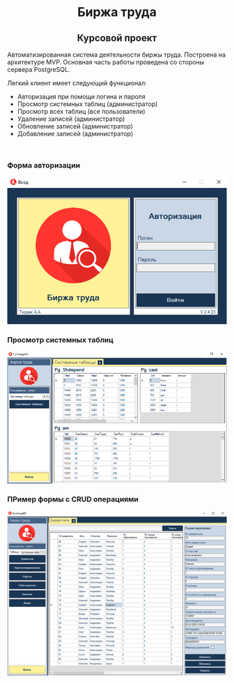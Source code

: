 <h1 align="center">Биржа труда</a> 
<h2 align="center">Курсовой проект</h2>
 
<p>Автоматизированная система деятельности биржы труда. Построена на архитектуре MVP. Основная часть работы проведена со стороны сервера PostgreSQL.</p>
<p>Легкий клиент имеет следующий функционал:</p>
<ul>
 <li>Авторизация при помощи логина и пароля</li>
 <li>Просмотр системных таблиц (администратор)</li>
 <li>Просмотр всех таблиц (все пользователи)</li>
 <li>Удаление записей (администратор)</li>
 <li>Обновление записей (администратор)</li>
 <li>Добавление записей (администратор)</li>
</ul>
<br>
<h3>Форма авторизации</h3>
<img src="./ExchangeProject/Resources/logForm.png" alt="Лоин форма">
<h3>Просмотр системных таблиц</h3>
<img src="./ExchangeProject/Resources/sysTables.png" alt="Лоин форма">
<h3>ПРимер формы с CRUD операциями</h3>
<img src="./ExchangeProject/Resources/table.png" alt="Лоин форма">

